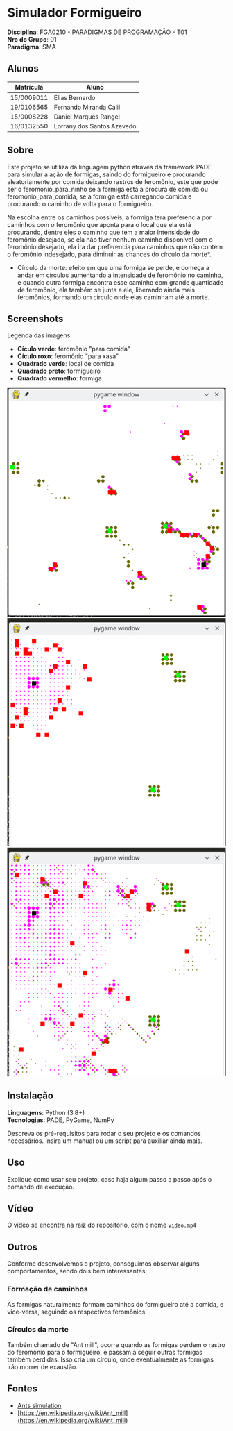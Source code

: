 # Simulador Formigueiro

**Disciplina**: FGA0210 - PARADIGMAS DE PROGRAMAÇÃO - T01 <br>
**Nro do Grupo**: 01<br>
**Paradigma**: SMA<br>

## Alunos
|Matrícula | Aluno |
| -- | -- |
| 15/0009011  |  Elias Bernardo |
| 19/0106565  |  Fernando Miranda Calil |
| 15/0008228  |  Daniel Marques Rangel |
| 16/0132550  |  Lorrany dos Santos Azevedo |

## Sobre 

Este projeto se utiliza da linguagem python através da framework PADE para simular a ação de formigas, saindo do formigueiro e procurando aleatoriamente por 
comida deixando rastros de feromônio, este que pode ser o feromonio_para_ninho se a formiga está a procura de comida ou feromonio_para_comida, se a formiga 
está carregando comida e procurando o caminho de volta para o formigueiro. 

Na escolha entre os caminhos possíveis, a formiga terá preferencia por caminhos com o feromônio que aponta para o local que ela está procurando, dentre eles
o caminho que tem a maior intensidade do feromônio desejado, se ela não tiver nenhum caminho disponível com o feromônio desejado, ela ira dar preferencia 
para caminhos que não contem o feromônio indesejado, para diminuir as chances do círculo da morte*.

* Círculo da morte: efeito em que uma formiga se perde, e começa a andar em círculos aumentando a intensidade de feromônio no caminho, e quando outra formiga
encontra esse caminho com grande quantidade de feromônio, ela também se junta a ele, liberando ainda mais feromônios, formando um circulo onde elas caminham
até a morte.


## Screenshots

Legenda das imagens:

- __Cículo verde__: feromônio "para comida" 
- __Cículo roxo__: feromônio "para xasa" 
- __Quadrado verde__: local de comida
- __Quadrado preto__: formigueiro
- __Quadrado vermelho__: formiga

![](./assets/img3.png)
![](./assets/img2.png)
![](./assets/img1.png)

## Instalação 
**Linguagens**: Python (3.8+)<br>
**Tecnologias**: PADE, PyGame, NumPy<br>

Descreva os pré-requisitos para rodar o seu projeto e os comandos necessários.
Insira um manual ou um script para auxiliar ainda mais.

## Uso 
Explique como usar seu projeto, caso haja algum passo a passo após o comando de execução.

## Vídeo

O vídeo se encontra na raiz do repositório, com o nome `video.mp4`

## Outros 

Conforme desenvolvemos o projeto, conseguimos observar alguns comportamentos, sendo dois bem interessantes:

### Formação de caminhos 

As formigas naturalmente formam caminhos do formigueiro até a comida, e vice-versa, seguindo os respectivos feromônios. 

### Círculos da morte

Também chamado de "Ant mill", ocorre quando as formigas perdem o rastro do feromônio para o formigueiro, e passam a seguir outras formigas também perdidas. Isso cria um círculo, onde eventualmente as formigas irão morrer de exaustão.

## Fontes

- [Ants simulation](https://www.youtube.com/watch?v=81GQNPJip2Y)
- [https://en.wikipedia.org/wiki/Ant_mill](https://en.wikipedia.org/wiki/Ant_mill)
